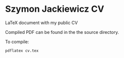 # Szymon Jackiewicz CV
LaTeX document with my public CV

Compiled PDF can be found in the the source directory.

To compile:
```
pdflatex cv.tex
